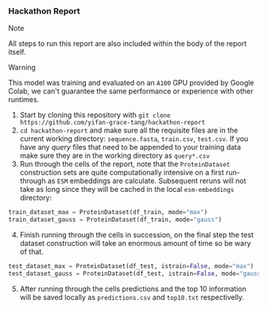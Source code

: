 ### Hackathon Report

>[!Note]
> All steps to run this report are also included within the body of the report itself.

>[!Warning]
> This model was training and evaluated on an `A100` GPU provided by Google Colab, we can't guarantee the same performance or experience with other runtimes.

1. Start by cloning this repository with `git clone https://github.com/yifan-grace-tang/hackathon-report`
2. `cd hackathon-report` and make sure all the requisite files are in the current working directory: `sequence.fasta`, `train.csv`, `test.csv`. If you have any _query_ files that need to be appended to your training data make sure they are in the working directory as `query*.csv`
3. Run through the cells of the report, note that the `ProteinDataset` construction sets are quite computationally intensive on a first run-through as `ESM` embeddings are calculate. Subsequent reruns will not take as long since they will be cached in the local `esm-embeddings` directory:

```python
train_dataset_max = ProteinDataset(df_train, mode="max")
train_dataset_gauss = ProteinDataset(df_train, mode="gauss")
```
4. Finish running through the cells in succession, on the final step the test dataset construction will take an enormous amount of time so be wary of that.

```python
test_dataset_max = ProteinDataset(df_test, istrain=False, mode="max")
test_dataset_gauss = ProteinDataset(df_test, istrain=False, mode="gauss")
```
5. After running through the cells predictions and the top 10 information will be saved locally as `predictions.csv` and `top10.txt` respectivelly.
